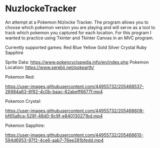# NuzlockeTracker

An attempt at a Pokemon Nizlocke Tracker. 
The program allows you to choose which pokemon version you are playing and will serve as a tool to track which pokemon you captured for each location.
For this program I wanted to practice using Tkinter and Tkinter Canvas in an MVC program.

Currently supported games:
Red
Blue
Yellow
Gold
Silver
Crystal
Ruby
Sapphire



Sprite Data: https://www.pokencyclopedia.info/en/index.php
Pokemon Location: https://www.serebii.net/pokearth/



Pokemon Red:

https://user-images.githubusercontent.com/44955732/205468537-26984a63-6f92-4c0b-baac-62abeff6677f.mp4


Pokemon Crystal:

https://user-images.githubusercontent.com/44955732/205468608-bf65a8ca-529f-48d0-9c9f-e840130271bd.mp4


Pokemon Sapphire:

https://user-images.githubusercontent.com/44955732/205468610-594d6953-97f2-4ce6-aab7-76ee281bfedd.mp4



